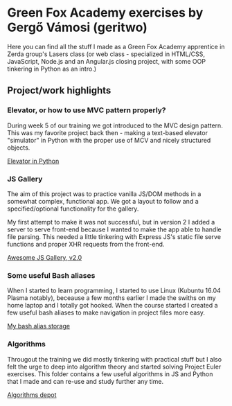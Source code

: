 # Green Fox Academy exercises by Gergő Vámosi (geritwo)


Here you can find all the stuff I made as a Green Fox Academy apprentice in Zerda group's Lasers class (or web class - specialized in HTML/CSS, JavaScript, Node.js and an Angular.js closing project, with some OOP tinkering in Python as an intro.)

## Project/work highlights

### Elevator, or how to use MVC pattern properly?

During week 5 of our training we got introduced to the MVC design pattern. This was my favorite project back then - making a text-based elevator "simulator" in Python with the proper use of MCV and nicely structured objects.

[Elevator in Python](https://github.com/greenfox-zerda-lasers/geritwo/tree/master/week-05/day-4/elevator)

### JS Gallery

The aim of this project was to practice vanilla JS/DOM methods in a somewhat complex, functional app. We got a layout to follow and a specified/optional functionality for the gallery.

My first attempt to make it was not successful, but in version 2 I added a server to serve front-end because I wanted to make the app able to handle file parsing. This needed a little tinkering with Express JS's static file serve functions and proper XHR requests from the front-end.

[Awesome JS Gallery, v2.0](https://github.com/greenfox-zerda-lasers/geritwo/tree/master/week-07/project/gallery2)

### Some useful Bash aliases

When I started to learn programming, I started to use Linux (Kubuntu 16.04 Plasma notably), beceause a few months earlier I made the swiths on my home laptop and I totally got hooked. When the course started I created a few useful bash aliases to make navigation in project files more easy.

[My bash alias storage](https://github.com/geritwo/Linux-config)

### Algorithms

Througout the training we did mostly tinkering with practical stuff but I also felt the urge to deep into algorithm theory and started solving Project Euler exercises. This folder contains a few useful algorithms in JS and Python that I made and can re-use and study further any time.

[Algorithms depot](https://github.com/greenfox-zerda-lasers/geritwo/tree/master/algorithms)
